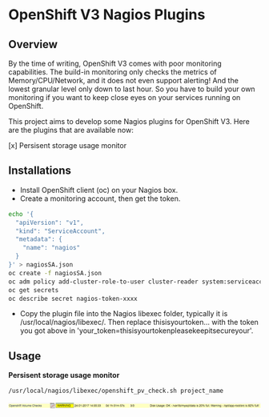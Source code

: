 # OpenShift V3 Nagios Plugins

## Overview

By the time of writing, OpenShift V3 comes with poor monitoring capabilities. The build-in monitoring only checks the metrics of Memory/CPU/Network, and it does not even support alerting! And the lowest granular level only down to last hour. So you have to build your own monitoring if you want to keep close eyes on your services running on OpenShift.  

This project aims to develop some Nagios plugins for OpenShift V3. Here are the plugins that are available now:

[x] Persisent storage usage monitor

## Installations  

- Install OpenShift client (oc) on your Nagios box.   
- Create a monitoring account, then get the token. 
```bash
echo '{
  "apiVersion": "v1",
  "kind": "ServiceAccount",
  "metadata": {
    "name": "nagios"
  }
}' > nagiosSA.json
oc create -f nagiosSA.json
oc adm policy add-cluster-role-to-user cluster-reader system:serviceaccount:default:nagios
oc get secrets
oc describe secret nagios-token-xxxx
```
- Copy the plugin file into the Nagios libexec folder, typically it is /usr/local/nagios/libexec/. Then replace thisisyourtoken... with the token you got above in 'your_token=thisisyourtokenpleasekeepitsecureyour'.

## Usage
**Persisent storage usage monitor**
```bash
/usr/local/nagios/libexec/openshift_pv_check.sh project_name
```
![pv](files/pv.png)
